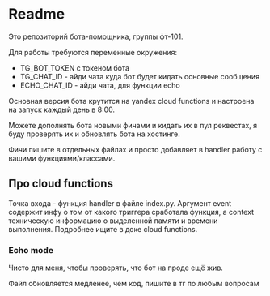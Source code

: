 # Readme

Это репозиторий бота-помощника, группы фт-101.

Для работы требуются переменные окружения: 
- TG_BOT_TOKEN с токеном бота
- TG_CHAT_ID - айди чата куда бот будет кидать основные сообщения
- ECHO_CHAT_ID - айди чата, для функции echo

Основная версия бота крутится на yandex cloud functions и настроена на запуск каждый день в 8:00.

Можете дополнять бота новыми фичами и кидать их в пул реквестах, я буду проверять их и обновлять бота на хостинге.

Фичи пишите в отдельных файлах и просто добавляет в handler работу с вашими функциями/классами.

## Про cloud functions

Точка входа - функция handler в файле index.py. Аргумент event содержит инфу о том от какого триггера сработала функция, а context техническую информацию о выделенной памяти и времени выполнения. Подробнее ищите в доке cloud functions.

### Echo mode
Чисто для меня, чтобы проверять, что бот на проде ещё жив.


Файл обновляется медленее, чем код, пишите в тг по любым вопросам